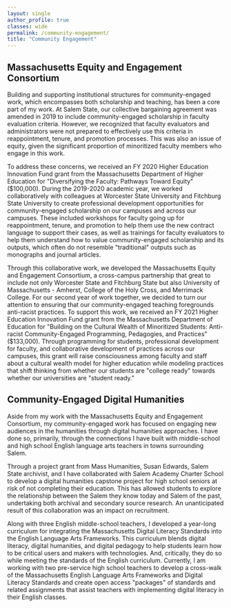 ```yaml
---
layout: single
author_profile: true
classes: wide
permalink: /community-engagement/
title: "Community Engagement"
---
```


## **Massachusetts Equity and Engagement Consortium**

Building and supporting institutional structures for community-engaged work, which encompasses both scholarship and teaching, has been a core part of my work. At Salem State, our collective bargaining agreement was amended in 2019 to include community-engaged scholarship in faculty evaluation criteria. However, we recognized that faculty evaluators and administrators were not prepared to effectively use this criteria in reappointment, tenure, and promotion processes. This was also an issue of equity, given the significant proportion of minoritized faculty members who engage in this work.

To address these concerns, we received an FY 2020 Higher Education Innovation Fund grant from the Massachusetts Department of Higher Education for "Diversifying the Faculty: Pathways Toward Equity" ($100,000). During the 2019-2020 academic year, we worked collaboratively with colleagues at Worcester State University and Fitchburg State University to create professional development opportunities for community-engaged scholarship on our campuses and across our campuses. These included workshops for faculty going up for reappointment, tenure, and promotion to help them use the new contract language to support their cases, as well as trainings for faculty evaluators to help them understand how to value community-engaged scholarship and its outputs, which often do not resemble "traditional" outputs such as monographs and journal articles.

Through this collaborative work, we developed the Massachusetts Equity and Engagement Consortium, a cross-campus partnership that great to include not only Worcester State and Fitchburg State but also University of Massachusetts - Amherst, College of the Holy Cross, and Merrimack College. For our second year of work together, we decided to turn our attention to ensuring that our community-engaged teaching foregrounds anti-racist practices. To support this work, we received an FY 2021 Higher Education Innovation Fund grant from the Massachusetts Department of Education for "Building on the Cultural Wealth of Minoritized Students: Anti-racist Community-Engaged Programming, Pedagogies, and Practices" ($133,000). Through programming for students, professional development for faculty, and collaborative development of practices across our campuses, this grant will raise consciousness among faculty and staff about a cultural wealth model for higher education while modeling practices that shift thinking from whether our students are "college ready" towards whether our universities are "student ready."

## **Community-Engaged Digital Humanities**

Aside from my work with the Massachusetts Equity and Engagement Consortium, my community-engaged work has focused on engaging new audiences in the humanities through digital humanities approaches. I have done so, primarily, through the connections I have built with middle-school and high school English language arts teachers in towns surrounding Salem.

Through a project grant from Mass Humanities, Susan Edwards, Salem State archivist, and I have collaborated with Salem Academy Charter School to develop a digital humanities capstone project for high school seniors at risk of not completing their education. This has allowed students to explore the relationship between the Salem they know today and Salem of the past, undertaking both archival and secondary source research. An unanticipated result of this collaboration was an impact on recruitment.

Along with three English middle-school teachers, I developed a year-long curriculum for integrating the Massachusetts Digital Literacy Standards into the English Language Arts Frameworks. This curriculum blends digital literacy, digital humanities, and digital pedagogy to help students learn how to be critical users and makers with technologies. And, critically, they do so while meeting the standards of the English curriculum. Currently, I am working with two pre-service high school teachers to develop a cross-walk of the Massachusetts English Language Arts Frameworks and Digital Literacy Standards and create open access "packages" of standards and related assignments that assist teachers with implementing digital literacy in their English classes.
